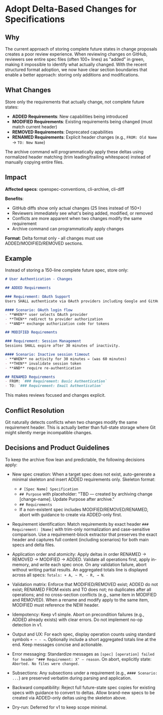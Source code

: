 # Adopt Delta-Based Changes for Specifications

## Why

The current approach of storing complete future states in change proposals creates a poor review experience. When reviewing changes on GitHub, reviewers see entire spec files (often 100+ lines) as "added" in green, making it impossible to identify what actually changed. With the recent structured format adoption, we now have clear section boundaries that enable a better approach: storing only additions and modifications.

## What Changes

Store only the requirements that actually change, not complete future states:

- **ADDED Requirements**: New capabilities being introduced
- **MODIFIED Requirements**: Existing requirements being changed (must match current header)
- **REMOVED Requirements**: Deprecated capabilities
- **RENAMED Requirements**: Explicit header changes (e.g., `FROM: Old Name` → `TO: New Name`)

The archive command will programmatically apply these deltas using normalized header matching (trim leading/trailing whitespace) instead of manually copying entire files.

## Impact

**Affected specs**: openspec-conventions, cli-archive, cli-diff

**Benefits**:
- GitHub diffs show only actual changes (25 lines instead of 150+)
- Reviewers immediately see what's being added, modified, or removed
- Conflicts are more apparent when two changes modify the same requirement
- Archive command can programmatically apply changes

**Format**: Delta format only - all changes must use ADDED/MODIFIED/REMOVED sections.

## Example

Instead of storing a 150-line complete future spec, store only:

```markdown
# User Authentication - Changes

## ADDED Requirements

### Requirement: OAuth Support
Users SHALL authenticate via OAuth providers including Google and GitHub.

#### Scenario: OAuth login flow
- **WHEN** user selects OAuth provider
- **THEN** redirect to provider authorization
- **AND** exchange authorization code for tokens

## MODIFIED Requirements

### Requirement: Session Management
Sessions SHALL expire after 30 minutes of inactivity.

#### Scenario: Inactive session timeout  
- **WHEN** no activity for 30 minutes ← (was 60 minutes)
- **THEN** invalidate session token
- **AND** require re-authentication

## RENAMED Requirements
- FROM: `### Requirement: Basic Authentication`
- TO: `### Requirement: Email Authentication`
```

This makes reviews focused and changes explicit.

## Conflict Resolution

Git naturally detects conflicts when two changes modify the same requirement header. This is actually better than full-state storage where Git might silently merge incompatible changes.

## Decisions and Product Guidelines

To keep the archive flow lean and predictable, the following decisions apply:

- New spec creation: When a target spec does not exist, auto-generate a minimal skeleton and insert ADDED requirements only. Skeleton format:
  - `# [Spec Name] Specification`
  - `## Purpose` with placeholder: "TBD — created by archiving change [change-name]. Update Purpose after archive."
  - `## Requirements`
  - If a non-existent spec includes MODIFIED/REMOVED/RENAMED, abort with guidance to create via ADDED-only first.

- Requirement identification: Match requirements by exact header `### Requirement: [Name]` with trim-only normalization and case-sensitive comparison. Use a requirement-block extractor that preserves the exact header and captures full content (including scenarios) for both main specs and delta files.

- Application order and atomicity: Apply deltas in order RENAMED → REMOVED → MODIFIED → ADDED. Validate all operations first, apply in-memory, and write each spec once. On any validation failure, abort without writing partial results. An aggregated totals line is displayed across all specs: `Totals: + A, ~ M, - R, → N`.

- Validation matrix: Enforce that MODIFIED/REMOVED exist; ADDED do not exist; RENAMED FROM exists and TO does not; no duplicates after all operations; and no cross-section conflicts (e.g., same item in MODIFIED and REMOVED). When a rename and modify apply to the same item, MODIFIED must reference the NEW header.

- Idempotency: Keep v1 simple. Abort on precondition failures (e.g., ADDED already exists) with clear errors. Do not implement no-op detection in v1.

- Output and UX: For each spec, display operation counts using standard symbols `+ ~ - →`. Optionally include a short aggregated totals line at the end. Keep messages concise and actionable.

- Error messaging: Standardize messages as `[spec] [operation] failed for header "### Requirement: X" — reason`. On abort, explicitly state: `Aborted. No files were changed.`
- Subsections: Any subsections under a requirement (e.g., `#### Scenario: ...`) are preserved verbatim during parsing and application.

- Backward compatibility: Reject full future-state spec copies for existing specs with guidance to convert to deltas. Allow brand-new specs to be created via ADDED-only deltas using the skeleton above.

- Dry-run: Deferred for v1 to keep scope minimal.